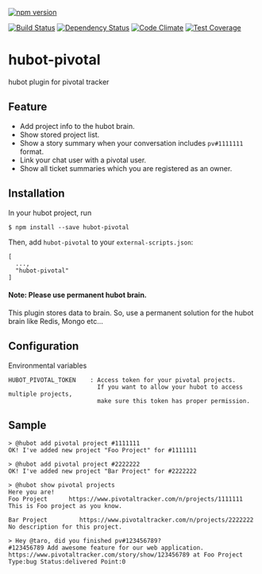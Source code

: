 [![npm version](https://badge.fury.io/js/hubot-pivotal.svg)](https://badge.fury.io/js/hubot-pivotal)

[![Build Status](https://travis-ci.org/gki/hubot-pivotal.svg?branch=master)](https://travis-ci.org/gki/hubot-pivotal)
[![Dependency Status](https://gemnasium.com/badges/github.com/gki/hubot-pivotal.svg)](https://gemnasium.com/github.com/gki/hubot-pivotal)
[![Code Climate](https://codeclimate.com/github/gki/hubot-pivotal/badges/gpa.svg)](https://codeclimate.com/github/gki/hubot-pivotal)
[![Test Coverage](https://codeclimate.com/github/gki/hubot-pivotal/badges/coverage.svg)](https://codeclimate.com/github/gki/hubot-pivotal/coverage)

# hubot-pivotal
hubot plugin for pivotal tracker

## Feature
- Add project info to the hubot brain.
- Show stored project list.
- Show a story summary when your conversation includes `pv#1111111` format.
- Link your chat user with a pivotal user.
- Show all ticket summaries which you are registered as an owner.

## Installation
In your hubot project, run
```
$ npm install --save hubot-pivotal
```
Then, add `hubot-pivotal` to your `external-scripts.json`:
```
[
  ...,
  "hubot-pivotal"
]
```

#### Note: Please use permanent hubot brain.

This plugin stores data to brain. So, use a permanent solution for the hubot brain like Redis, Mongo etc...

## Configuration
Environmental variables
```
HUBOT_PIVOTAL_TOKEN    : Access token for your pivotal projects.
                         If you want to allow your hubot to access multiple projects,
                         make sure this token has proper permission.
```

## Sample
```
> @hubot add pivotal project #1111111
OK! I've added new project "Foo Project" for #1111111

> @hubot add pivotal project #2222222
OK! I've added new project "Bar Project" for #2222222

> @hubot show pivotal projects
Here you are!
Foo Project      https://www.pivotaltracker.com/n/projects/1111111
This is Foo project as you know.

Bar Project         https://www.pivotaltracker.com/n/projects/2222222
No description for this project.

> Hey @taro, did you finished pv#123456789?
#123456789 Add awesome feature for our web application.
https://www.pivotaltracker.com/story/show/123456789 at Foo Project
Type:bug Status:delivered Point:0
```
